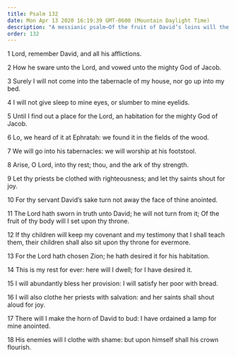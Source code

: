 ```yaml
---
title: Psalm 132
date: Mon Apr 13 2020 16:19:39 GMT-0600 (Mountain Daylight Time)
description: "A messianic psalm—Of the fruit of David’s loins will the Lord set One upon His throne—The Lord will bless Zion, and her Saints will shout for joy."
order: 132
---
```


1 Lord, remember David, and all his afflictions.

2 How he sware unto the Lord, and vowed unto the mighty God of Jacob.

3 Surely I will not come into the tabernacle of my house, nor go up into my bed.

4 I will not give sleep to mine eyes, or slumber to mine eyelids.

5 Until I find out a place for the Lord, an habitation for the mighty God of Jacob.

6 Lo, we heard of it at Ephratah: we found it in the fields of the wood.

7 We will go into his tabernacles: we will worship at his footstool.

8 Arise, O Lord, into thy rest; thou, and the ark of thy strength.

9 Let thy priests be clothed with righteousness; and let thy saints shout for joy.

10 For thy servant David’s sake turn not away the face of thine anointed.

11 The Lord hath sworn in truth unto David; he will not turn from it; Of the fruit of thy body will I set upon thy throne.

12 If thy children will keep my covenant and my testimony that I shall teach them, their children shall also sit upon thy throne for evermore.

13 For the Lord hath chosen Zion; he hath desired it for his habitation.

14 This is my rest for ever: here will I dwell; for I have desired it.

15 I will abundantly bless her provision: I will satisfy her poor with bread.

16 I will also clothe her priests with salvation: and her saints shall shout aloud for joy.

17 There will I make the horn of David to bud: I have ordained a lamp for mine anointed.

18 His enemies will I clothe with shame: but upon himself shall his crown flourish.
